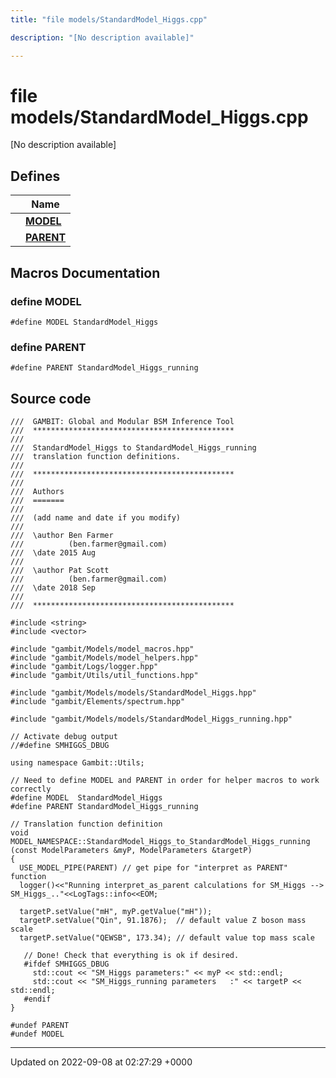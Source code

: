 ```yaml
---
title: "file models/StandardModel_Higgs.cpp"

description: "[No description available]"

---
```


# file models/StandardModel_Higgs.cpp

[No description available]

## Defines

|                | Name           |
| -------------- | -------------- |
|  | **[MODEL](/documentation/code/files/standardmodel__higgs_8cpp/#define-model)**  |
|  | **[PARENT](/documentation/code/files/standardmodel__higgs_8cpp/#define-parent)**  |




## Macros Documentation

### define MODEL

```
#define MODEL StandardModel_Higgs
```


### define PARENT

```
#define PARENT StandardModel_Higgs_running
```


## Source code

```
///  GAMBIT: Global and Modular BSM Inference Tool
///  *********************************************
///
///  StandardModel_Higgs to StandardModel_Higgs_running
///  translation function definitions.
///
///  *********************************************
///
///  Authors
///  =======
///
///  (add name and date if you modify)
///
///  \author Ben Farmer
///          (ben.farmer@gmail.com)
///  \date 2015 Aug
///
///  \author Pat Scott
///          (ben.farmer@gmail.com)
///  \date 2018 Sep
///
///  *********************************************

#include <string>
#include <vector>

#include "gambit/Models/model_macros.hpp"
#include "gambit/Models/model_helpers.hpp"
#include "gambit/Logs/logger.hpp"
#include "gambit/Utils/util_functions.hpp"

#include "gambit/Models/models/StandardModel_Higgs.hpp"
#include "gambit/Elements/spectrum.hpp"

#include "gambit/Models/models/StandardModel_Higgs_running.hpp"

// Activate debug output
//#define SMHIGGS_DBUG

using namespace Gambit::Utils;

// Need to define MODEL and PARENT in order for helper macros to work correctly
#define MODEL  StandardModel_Higgs
#define PARENT StandardModel_Higgs_running

// Translation function definition
void MODEL_NAMESPACE::StandardModel_Higgs_to_StandardModel_Higgs_running (const ModelParameters &myP, ModelParameters &targetP)
{
  USE_MODEL_PIPE(PARENT) // get pipe for "interpret as PARENT" function
  logger()<<"Running interpret_as_parent calculations for SM_Higgs --> SM_Higgs_.."<<LogTags::info<<EOM;

  targetP.setValue("mH", myP.getValue("mH"));
  targetP.setValue("Qin", 91.1876);  // default value Z boson mass scale
  targetP.setValue("QEWSB", 173.34); // default value top mass scale

   // Done! Check that everything is ok if desired.
   #ifdef SMHIGGS_DBUG
     std::cout << "SM_Higgs parameters:" << myP << std::endl;
     std::cout << "SM_Higgs_running parameters   :" << targetP << std::endl;
   #endif
}

#undef PARENT
#undef MODEL
```


-------------------------------

Updated on 2022-09-08 at 02:27:29 +0000
